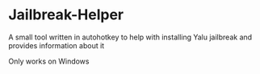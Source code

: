 # Jailbreak-Helper
A small tool written in autohotkey to help with installing Yalu jailbreak and provides information about it

Only works on Windows
